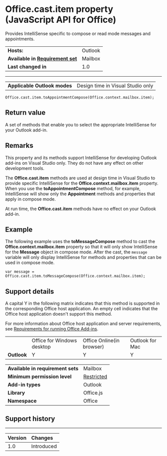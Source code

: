 
# Office.cast.item property (JavaScript API for Office)
Provides IntelliSense specific to compose or read mode messages and appointments.

|||
|:-----|:-----|
|**Hosts:**|Outlook|
|**Available in [Requirement set](http://msdn.microsoft.com/library/6b6702f2-b0a5-46ab-a356-8dda897ca8ae%28Office.15%29.aspx)**|Mailbox|
|**Last changed in**|1.0|

****

|||
|:-----|:-----|
|**Applicable Outlook modes**|Design time in Visual Studio only|

```
Office.cast.item.toAppointmentCompose(Office.context.mailbox.item);
```


## Return value

A set of methods that enable you to select the appropriate IntelliSense for your Outlook add-in.


## Remarks

This property and its methods support IntelliSense for developing Outlook add-ins on Visual Studio only. They do not have any effect on other development tools.

The  **Office.cast.item** methods are used at design time in Visual Studio to provide specific IntelliSense for the **Office.context.mailbox.item** property. When you use the **toAppointmentCompose** method, for example, IntelliSense will show only the **Appointment** methods and properties that apply in compose mode.

At run time, the  **Office.cast.item** methods have no effect on your Outlook add-in.


## Example

The following example uses the  **toMessageCompose** method to cast the **Office.context.mailbox.item** property so that it will only show IntelliSense for the **Message** object in compose mode. After the cast, the `message` variable will only display IntelliSense for methods and properties that can be used in compose mode.


```
var message = Office.cast.item.toMessageCompose(Office.context.mailbox.item);

```


## Support details


A capital Y in the following matrix indicates that this method is supported in the corresponding Office host application. An empty cell indicates that the Office host application doesn't support this method.

For more information about Office host application and server requirements, see [Requirements for running Office Add-ins](http://msdn.microsoft.com/library/67340567-bb9a-498c-96d3-3f52f28c16bc%28Office.15%29.aspx).


|||||
|:-----|:-----|:-----|:-----|
||Office for Windows desktop|Office Online(in browser)|Outlook for Mac|
|**Outlook**|Y|Y|Y|

|||
|:-----|:-----|
|**Available in requirement sets**|Mailbox|
|**Minimum permission level**|[Restricted](http://msdn.microsoft.com/library/da2efadc-4ebf-45fe-be39-397ac1eb1dbd%28Office.15%29.aspx)|
|**Add-in types**|Outlook|
|**Library**|Office.js|
|**Namespace**|Office|

## Support history



****


|**Version**|**Changes**|
|:-----|:-----|
|1.0|Introduced|
